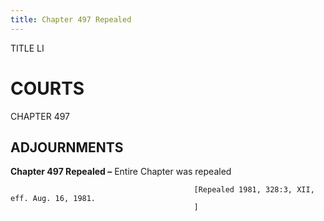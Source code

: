 ```yaml
---
title: Chapter 497 Repealed
---
```


TITLE LI
                                             
COURTS
=========

CHAPTER 497
                                             
ADJOURNMENTS
------------

**Chapter 497 Repealed –** Entire Chapter was repealed


                                             [Repealed 1981, 328:3, XII, eff. Aug. 16, 1981.
                                             ]
